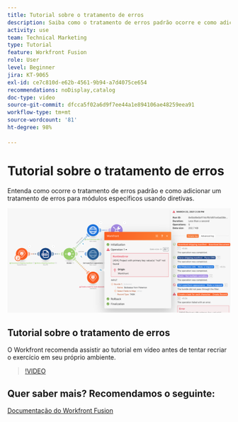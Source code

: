 ```yaml
---
title: Tutorial sobre o tratamento de erros
description: Saiba como o tratamento de erros padrão ocorre e como adicionar um tratamento de erros para módulos específicos usando diretivas no  [!DNL Adobe Workfront Fusion].
activity: use
team: Technical Marketing
type: Tutorial
feature: Workfront Fusion
role: User
level: Beginner
jira: KT-9065
exl-id: ce7c810d-e62b-4561-9b94-a7d4075ce654
recommendations: noDisplay,catalog
doc-type: video
source-git-commit: dfcca5f02a6d9f7ee44a1e894106ae48259eea91
workflow-type: tm+mt
source-wordcount: '81'
ht-degree: 98%

---
```


# Tutorial sobre o tratamento de erros

Entenda como ocorre o tratamento de erros padrão e como adicionar um tratamento de erros para módulos específicos usando diretivas.

![Uma imagem de um cenário de tratamento de erros](assets/troubleshooting-and-error-handling-7.png)

## Tutorial sobre o tratamento de erros

O Workfront recomenda assistir ao tutorial em vídeo antes de tentar recriar o exercício em seu próprio ambiente.

>[!VIDEO](https://video.tv.adobe.com/v/335306/?quality=12&learn=on&enablevpops)

## Quer saber mais? Recomendamos o seguinte:

[Documentação do Workfront Fusion](https://experienceleague.adobe.com/pt-br/docs/workfront-fusion/using/get-started-with-fusion/understand-workfront-fusion/workfront-fusion-overview)
